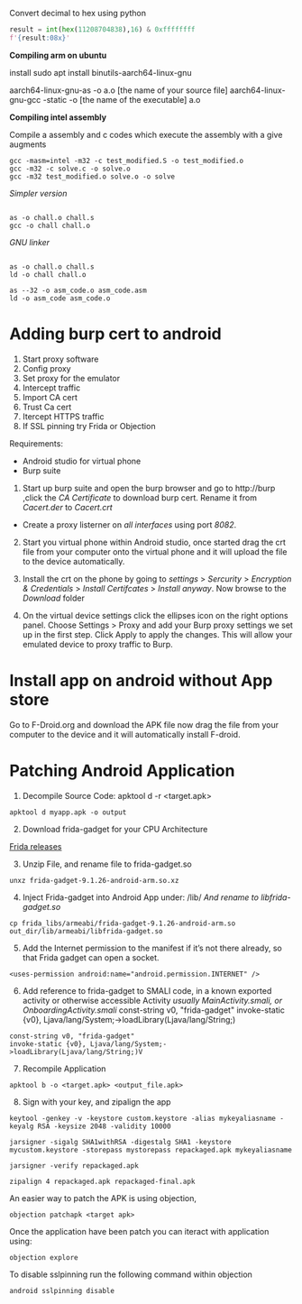 Convert decimal to hex using python

````py
result = int(hex(11208704838),16) & 0xffffffff
f'{result:08x}'
````

**Compiling arm on ubuntu**

install 
sudo apt install binutils-aarch64-linux-gnu


aarch64-linux-gnu-as -o a.o [the name of your source file]
aarch64-linux-gnu-gcc -static -o [the name of the executable] a.o



**Compiling intel assembly**

Compile a assembly and c codes which execute the assembly with a give augments
````
gcc -masm=intel -m32 -c test_modified.S -o test_modified.o
gcc -m32 -c solve.c -o solve.o
gcc -m32 test_modified.o solve.o -o solve
````

*Simpler version*
```

as -o chall.o chall.s
gcc -o chall chall.o
```


*GNU linker* 
```

as -o chall.o chall.s
ld -o chall chall.o
```


```
as --32 -o asm_code.o asm_code.asm
ld -o asm_code asm_code.o
```

# Adding burp cert to android

1. Start proxy software
2. Config proxy
3. Set proxy for the emulator
4. Intercept traffic
5. Import CA cert
6. Trust Ca cert 
7. Itercept HTTPS traffic
8. If SSL pinning try Frida or Objection


Requirements:

- Android studio for virtual phone
- Burp suite

1. Start up burp suite and open the burp browser and go to http://burp ,click the *CA Certificate* to download burp cert. Rename it from *Cacert.der* to *Cacert.crt* 
 - Create a proxy listerner on *all interfaces* using port *8082*.

2. Start you virtual phone within Android studio, once started drag the crt file from your computer onto the virtual phone and it will upload the file to the device automatically. 

3. Install the crt on the phone by going to *settings* > *Sercurity* > *Encryption & Credentials* > *Install Certifcates* > *Install anyway*. Now browse to the *Download* folder

4. On the virtual device settings click the ellipses icon on the right options panel. Choose Settings > Proxy and add your Burp proxy settings we set up in the first step. Click Apply to apply the changes. This will allow your emulated device to proxy traffic to Burp.


# Install app on android without App store

Go to F-Droid.org and download the APK file now drag the file from your computer to the device and it will automatically install F-droid.


# Patching Android Application

1. Decompile Source Code: apktool d -r <target.apk>
```
apktool d myapp.apk -o output
```
2. Download frida-gadget for your CPU Architecture

[Frida releases](https://github.com/frida/frida/releases)

3. Unzip File, and rename file to frida-gadget.so

```
unxz frida-gadget-9.1.26-android-arm.so.xz
```

4. Inject Frida-gadget into Android App under: /lib/<CPUArch-For-Your-Device>
*And rename to libfrida-gadget.so*

```
cp frida_libs/armeabi/frida-gadget-9.1.26-android-arm.so out_dir/lib/armeabi/libfrida-gadget.so
```

5. Add the Internet permission to the manifest if it’s not there already, so that Frida gadget can open a socket.

```
<uses-permission android:name="android.permission.INTERNET" />
```

6. Add reference to frida-gadget to SMALI code, in a known exported activity or otherwise accessible Activity *usually MainActivity.smali, or OnboardingActivity.smali* const-string v0, "frida-gadget" invoke-static {v0}, Ljava/lang/System;->loadLibrary(Ljava/lang/String;)

```
const-string v0, "frida-gadget" 
invoke-static {v0}, Ljava/lang/System;->loadLibrary(Ljava/lang/String;)V
```




7. Recompile Application 

```
apktool b -o <target.apk> <output_file.apk> 
```

8. Sign with your key, and zipalign the app

```
keytool -genkey -v -keystore custom.keystore -alias mykeyaliasname -keyalg RSA -keysize 2048 -validity 10000
```
```
jarsigner -sigalg SHA1withRSA -digestalg SHA1 -keystore mycustom.keystore -storepass mystorepass repackaged.apk mykeyaliasname
```
```
jarsigner -verify repackaged.apk
```
```
zipalign 4 repackaged.apk repackaged-final.apk
```

An easier way to patch the APK is using objection, 

```
objection patchapk <target apk>
```


Once the application have been patch you can iteract with application using:

```
objection explore
```

To disable sslpinning run the following command within objection

```
android sslpinning disable
```